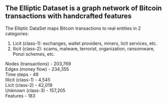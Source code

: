 ## The Elliptic Dataset is a graph network of Bitcoin transactions with handcrafted features ##

The Elliptic DataSet maps Bitcoin transactions to real entities in 2 categories:

1. Licit (class-1): exchanges, wallet providers, miners, licit services, etc.
2. Ilicit (class-2): scams, malware, terrorist, organization, ransomware, Ponzi schemes, etc.

Nodes (transactions) - 203,769
<br>Edges (money flow) - 234,355
<br>Time steps - 49
<br>Illicit (class-1) - 4,545
<br>Licit (class-2) - 42,019
<br>Unknown (class-3) - 157,205
<br>Features - 183
